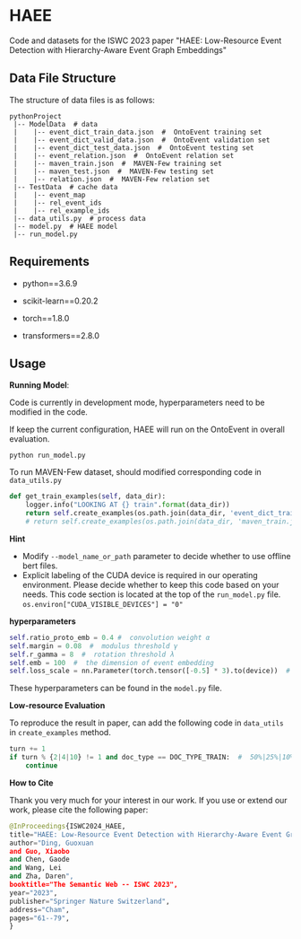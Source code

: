 # HAEE
Code and datasets for the ISWC 2023 paper "HAEE: Low-Resource Event Detection with Hierarchy-Aware Event Graph Embeddings"

## Data File Structure
The structure of data files is as follows: 

```
pythonProject
 |-- ModelData  # data
 |    |-- event_dict_train_data.json  #  OntoEvent training set
 |    |-- event_dict_valid_data.json  #  OntoEvent validation set
 |    |-- event_dict_test_data.json  #  OntoEvent testing set
 |    |-- event_relation.json  #  OntoEvent relation set
 |    |-- maven_train.json  #  MAVEN-Few training set
 |    |-- maven_test.json  #  MAVEN-Few testing set
 |    |-- relation.json  #  MAVEN-Few relation set
 |-- TestData  # cache data
 |    |-- event_map
 |    |-- rel_event_ids
 |    |-- rel_example_ids
 |-- data_utils.py  # process data
 |-- model.py  # HAEE model
 |-- run_model.py
```

## Requirements

- python==3.6.9

- scikit-learn==0.20.2

- torch==1.8.0

- transformers==2.8.0

## Usage

**Running Model**:

Code is currently in development mode, hyperparameters need to be modified in the code.

If keep the current configuration, HAEE will run on the OntoEvent in overall evaluation.

```
python run_model.py 
```

To run MAVEN-Few dataset, should modified corresponding code in ```data_utils.py``` 
```python
def get_train_examples(self, data_dir):
    logger.info("LOOKING AT {} train".format(data_dir))
    return self.create_examples(os.path.join(data_dir, 'event_dict_train_data.json'), DOC_TYPE_TRAIN, DATA_TYPE_ONTOED)
    # return self.create_examples(os.path.join(data_dir, 'maven_train.json'), DOC_TYPE_TRAIN, DATA_TYPE_NEW)
```


**Hint**

- Modify ```--model_name_or_path``` parameter to decide whether to use offline bert files.
- Explicit labeling of the CUDA device is required in our operating environment. Please decide whether to keep this code based on your needs. This code section is located at the top of the ```run_model.py``` file.
```os.environ["CUDA_VISIBLE_DEVICES"] = "0"```

**hyperparameters**

```python
self.ratio_proto_emb = 0.4 #  convolution weight α
self.margin = 0.08  #  modulus threshold γ
self.r_gamma = 8  #  rotation threshold λ
self.emb = 100  #  the dimension of event embedding
self.loss_scale = nn.Parameter(torch.tensor([-0.5] * 3).to(device))  #  uncertainty values
```
These hyperparameters can be found in the ```model.py``` file.

**Low-resource Evaluation**

To reproduce the result in paper, can add the following code in ```data_utils``` in ```create_examples``` method.
```python
turn += 1
if turn % {2|4|10} != 1 and doc_type == DOC_TYPE_TRAIN:  #  50%|25%|10%
    continue
```

**How to Cite**

Thank you very much for your interest in our work. If you use or extend our work, please cite the following paper:
```python
@InProceedings{ISWC2024_HAEE,
title="HAEE: Low-Resource Event Detection with Hierarchy-Aware Event Graph Embeddings",
author="Ding, Guoxuan
and Guo, Xiaobo
and Chen, Gaode
and Wang, Lei
and Zha, Daren",
booktitle="The Semantic Web -- ISWC 2023",
year="2023",
publisher="Springer Nature Switzerland",
address="Cham",
pages="61--79",
}
```
